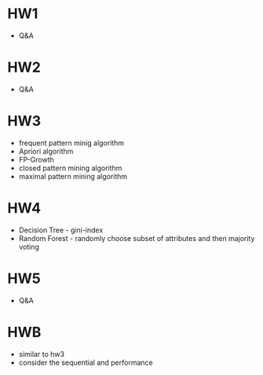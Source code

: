 # HW1
- Q&A

# HW2
- Q&A

# HW3
- frequent pattern minig algorithm
 - Apriori algorithm
 - FP-Growth
- closed pattern mining algorithm
- maximal pattern mining algorithm

# HW4
- Decision Tree - gini-index
- Random Forest - randomly choose subset of attributes and then majority voting

# HW5
- Q&A

# HWB
- similar to hw3 
- consider the sequential and performance
